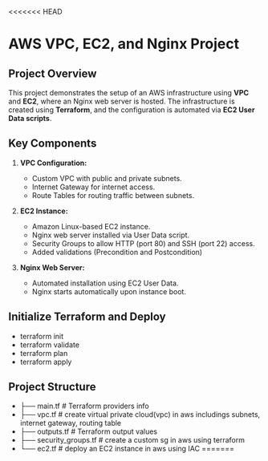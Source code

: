 <<<<<<< HEAD
# AWS VPC, EC2, and Nginx Project

## Project Overview

This project demonstrates the setup of an AWS infrastructure using **VPC** and **EC2**, where an Nginx web server is hosted. The infrastructure is created using **Terraform**, and the configuration is automated via **EC2 User Data scripts**. 

## Key Components

1. **VPC Configuration:**
   - Custom VPC with public and private subnets.
   - Internet Gateway for internet access.
   - Route Tables for routing traffic between subnets.

2. **EC2 Instance:**
   - Amazon Linux-based EC2 instance.
   - Nginx web server installed via User Data script.
   - Security Groups to allow HTTP (port 80) and SSH (port 22) access.
   - Added validations (Precondition and Postcondition)

3. **Nginx Web Server:**
   - Automated installation using EC2 User Data.
   - Nginx starts automatically upon instance boot.

## Initialize Terraform and Deploy
   - terraform init
   - terraform validate
   - terraform plan
   - terraform apply

## Project Structure
  - ├── main.tf                 # Terraform providers info
  - ├── vpc.tf                  # create virtual private cloud(vpc) in aws includings subnets, internet gateway, routing table
  - ├── outputs.tf              # Terraform output values
  - ├── security_groups.tf      # create a custom sg in aws using terraform
  - └── ec2.tf                  # deploy an EC2 instance in aws using IAC 
=======
